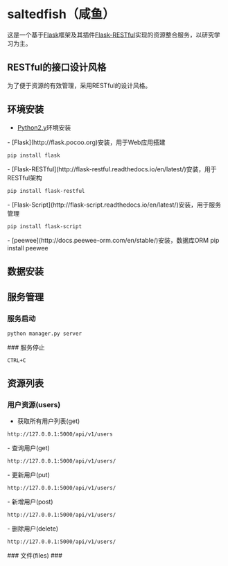 # saltedfish（咸鱼）
  这是一个基于[Flask](http://flask.pocoo.org)框架及其插件[Flask-RESTful](http://flask-restful.readthedocs.io/en/latest/)实现的资源整合服务，以研究学习为主。

## RESTful的接口设计风格
  为了便于资源的有效管理，采用RESTful的设计风格。

## 环境安装
  - [Python2.y](https://www.python.org/)环境安装
  <p><code></code></p>
  - [Flask](http://flask.pocoo.org)安装，用于Web应用搭建
  <p><code>pip install flask</code></p>
  - [Flask-RESTful](http://flask-restful.readthedocs.io/en/latest/)安装，用于RESTful架构
  <p><code>pip install flask-restful</code></p>
  - [Flask-Script](http://flask-script.readthedocs.io/en/latest/)安装，用于服务管理
  <p><code>pip install flask-script</code></p>
  - [peewee](http://docs.peewee-orm.com/en/stable/)安装，数据库ORM
  <p<code>pip install peewee</code></p>

## 数据安装
  <p><code></code></p>

## 服务管理
### 服务启动
  <p><code>python manager.py server</code></p>
### 服务停止
  <p><code>CTRL+C</code></p>

## 资源列表
### 用户资源(users)
  - 获取所有用户列表(get)
  <p><code>http://127.0.0.1:5000/api/v1/users</code></p>
  - 查询用户(get)
  <p><code>http://127.0.0.1:5000/api/v1/users/<string:username></code></p>
  - 更新用户(put)
  <p><code>http://127.0.0.1:5000/api/v1/users/<string:username></code></p>
  - 新增用户(post)
  <p><code>http://127.0.0.1:5000/api/v1/users/<string:username></code></p>
  - 删除用户(delete)
  <p><code>http://127.0.0.1:5000/api/v1/users/<string:username></code></p>
### 文件(files)
###  
